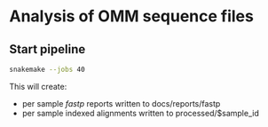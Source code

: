 # Analysis of OMM sequence files

## Start pipeline

```bash
snakemake --jobs 40
```

This will create:
- per sample *fastp* reports written to docs/reports/fastp
- per sample indexed alignments written to processed/$sample_id

